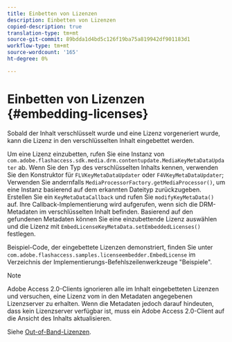 ```yaml
---
title: Einbetten von Lizenzen
description: Einbetten von Lizenzen
copied-description: true
translation-type: tm+mt
source-git-commit: 89bdda1d4bd5c126f19ba75a819942df901183d1
workflow-type: tm+mt
source-wordcount: '165'
ht-degree: 0%

---
```



# Einbetten von Lizenzen {#embedding-licenses}

Sobald der Inhalt verschlüsselt wurde und eine Lizenz vorgeneriert wurde, kann die Lizenz in den verschlüsselten Inhalt eingebettet werden.

Um eine Lizenz einzubetten, rufen Sie eine Instanz von `com.adobe.flashaccess.sdk.media.drm.contentupdate.MediaKeyMetaDataUpdater` ab. Wenn Sie den Typ des verschlüsselten Inhalts kennen, verwenden Sie den Konstruktor für `FLVKeyMetaDataUpdater` oder `F4VKeyMetaDataUpdater`; Verwenden Sie andernfalls `MediaProcessorFactory.getMediaProcessor()`, um eine Instanz basierend auf dem erkannten Dateityp zurückzugeben. Erstellen Sie ein `KeyMetaDataCallback` und rufen Sie `modifyKeyMetaData()` auf. Ihre Callback-Implementierung wird aufgerufen, wenn sich die DRM-Metadaten im verschlüsselten Inhalt befinden. Basierend auf den gefundenen Metadaten können Sie eine einzubettende Lizenz auswählen und die Lizenz mit `EmbedLicenseKeyMetaData.setEmbeddedLicenses()` festlegen.

Beispiel-Code, der eingebettete Lizenzen demonstriert, finden Sie unter `com.adobe.flashaccess.samples.licenseembedder.EmbedLicense` im Verzeichnis der Implementierungs-Befehlszeilenwerkzeuge &quot;Beispiele&quot;.

>[!NOTE]
>
>Adobe Access 2.0-Clients ignorieren alle im Inhalt eingebetteten Lizenzen und versuchen, eine Lizenz vom in den Metadaten angegebenen Lizenzserver zu erhalten. Wenn die Metadaten jedoch darauf hindeuten, dass kein Lizenzserver verfügbar ist, muss ein Adobe Access 2.0-Client auf die Ansicht des Inhalts aktualisieren.

Siehe [Out-of-Band-Lizenzen](../../aaxs-protecting-content/content-introduction/packaging-options/content-out-of-band-licenses.md).
